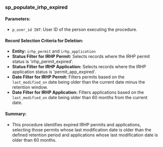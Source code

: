### sp_populate_irhp_expired

#### Parameters:
- `p_user_id INT`: User ID of the person executing the procedure.

#### Record Selection Criteria for Deletion:
- **Entity:** `irhp_permit` and `irhp_application`
- **Status Filter for IRHP Permit:** Selects records where the IRHP permit status is 'irhp_permit_expired'.
- **Status Filter for IRHP Application:** Selects records where the IRHP application status is 'permit_app_expired'.
- **Date Filter for IRHP Permit:** Filters permits based on the `last_modified_on` date being older than the current date minus the retention window.
- **Date Filter for IRHP Application:** Filters applications based on the `last_modified_on` date being older than 60 months from the current date.

#### Summary:
- This procedure identifies expired IRHP permits and applications, selecting those permits whose last modification date is older than the defined retention period and applications whose last modification date is older than 60 months.
